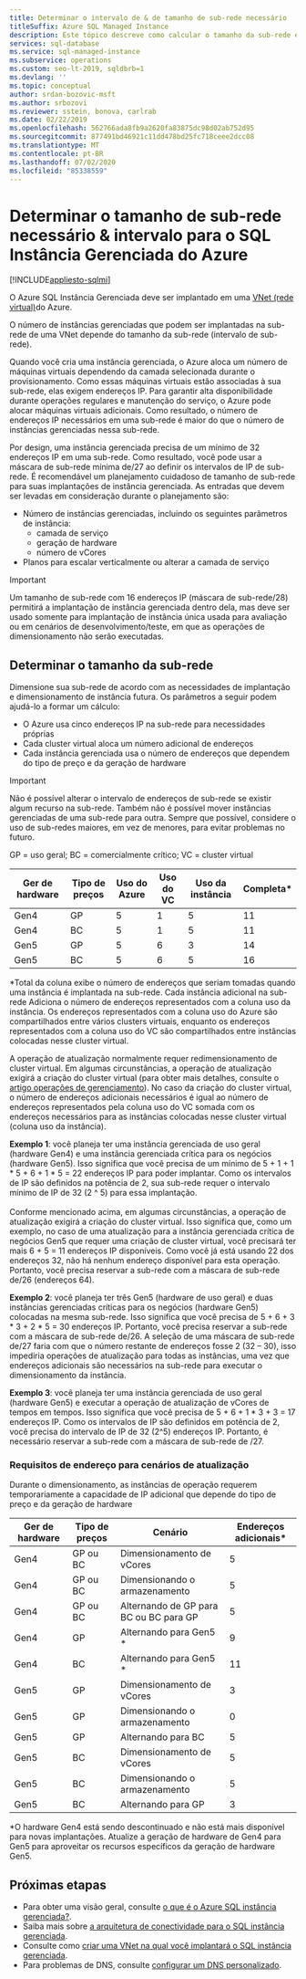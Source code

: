 ```yaml
---
title: Determinar o intervalo de & de tamanho de sub-rede necessário
titleSuffix: Azure SQL Managed Instance
description: Este tópico descreve como calcular o tamanho da sub-rede em que o Azure SQL Instância Gerenciada será implantado.
services: sql-database
ms.service: sql-managed-instance
ms.subservice: operations
ms.custom: seo-lt-2019, sqldbrb=1
ms.devlang: ''
ms.topic: conceptual
author: srdan-bozovic-msft
ms.author: srbozovi
ms.reviewer: sstein, bonova, carlrab
ms.date: 02/22/2019
ms.openlocfilehash: 562766ada8fb9a2620fa83875dc98d02ab752d95
ms.sourcegitcommit: 877491bd46921c11dd478bd25fc718ceee2dcc08
ms.translationtype: MT
ms.contentlocale: pt-BR
ms.lasthandoff: 07/02/2020
ms.locfileid: "85338559"
---
```

# <a name="determine-required-subnet-size--range-for-azure-sql-managed-instance"></a>Determinar o tamanho de sub-rede necessário & intervalo para o SQL Instância Gerenciada do Azure
[!INCLUDE[appliesto-sqlmi](../includes/appliesto-sqlmi.md)]

O Azure SQL Instância Gerenciada deve ser implantado em uma [VNet (rede virtual)](../../virtual-network/virtual-networks-overview.md)do Azure.

O número de instâncias gerenciadas que podem ser implantadas na sub-rede de uma VNet depende do tamanho da sub-rede (intervalo de sub-rede).

Quando você cria uma instância gerenciada, o Azure aloca um número de máquinas virtuais dependendo da camada selecionada durante o provisionamento. Como essas máquinas virtuais estão associadas à sua sub-rede, elas exigem endereços IP. Para garantir alta disponibilidade durante operações regulares e manutenção do serviço, o Azure pode alocar máquinas virtuais adicionais. Como resultado, o número de endereços IP necessários em uma sub-rede é maior do que o número de instâncias gerenciadas nessa sub-rede.

Por design, uma instância gerenciada precisa de um mínimo de 32 endereços IP em uma sub-rede. Como resultado, você pode usar a máscara de sub-rede mínima de/27 ao definir os intervalos de IP de sub-rede. É recomendável um planejamento cuidadoso de tamanho de sub-rede para suas implantações de instância gerenciada. As entradas que devem ser levadas em consideração durante o planejamento são:

- Número de instâncias gerenciadas, incluindo os seguintes parâmetros de instância:
  - camada de serviço
  - geração de hardware
  - número de vCores
- Planos para escalar verticalmente ou alterar a camada de serviço

> [!IMPORTANT]
> Um tamanho de sub-rede com 16 endereços IP (máscara de sub-rede/28) permitirá a implantação de instância gerenciada dentro dela, mas deve ser usado somente para implantação de instância única usada para avaliação ou em cenários de desenvolvimento/teste, em que as operações de dimensionamento não serão executadas.

## <a name="determine-subnet-size"></a>Determinar o tamanho da sub-rede

Dimensione sua sub-rede de acordo com as necessidades de implantação e dimensionamento de instância futura. Os parâmetros a seguir podem ajudá-lo a formar um cálculo:

- O Azure usa cinco endereços IP na sub-rede para necessidades próprias
- Cada cluster virtual aloca um número adicional de endereços 
- Cada instância gerenciada usa o número de endereços que dependem do tipo de preço e da geração de hardware

> [!IMPORTANT]
> Não é possível alterar o intervalo de endereços de sub-rede se existir algum recurso na sub-rede. Também não é possível mover instâncias gerenciadas de uma sub-rede para outra. Sempre que possível, considere o uso de sub-redes maiores, em vez de menores, para evitar problemas no futuro.

GP = uso geral; BC = comercialmente crítico; VC = cluster virtual

| **Ger de hardware** | **Tipo de preços** | **Uso do Azure** | **Uso do VC** | **Uso da instância** | **Completa*** |
| --- | --- | --- | --- | --- | --- |
| Gen4 | GP | 5 | 1 | 5 | 11 |
| Gen4 | BC | 5 | 1 | 5 | 11 |
| Gen5 | GP | 5 | 6 | 3 | 14 |
| Gen5 | BC | 5 | 6 | 5 | 16 |

  \*Total da coluna exibe o número de endereços que seriam tomadas quando uma instância é implantada na sub-rede. Cada instância adicional na sub-rede Adiciona o número de endereços representados com a coluna uso da instância. Os endereços representados com a coluna uso do Azure são compartilhados entre vários clusters virtuais, enquanto os endereços representados com a coluna uso do VC são compartilhados entre instâncias colocadas nesse cluster virtual.

A operação de atualização normalmente requer redimensionamento de cluster virtual. Em algumas circunstâncias, a operação de atualização exigirá a criação do cluster virtual (para obter mais detalhes, consulte o [artigo operações de gerenciamento](sql-managed-instance-paas-overview.md#management-operations)). No caso da criação do cluster virtual, o número de endereços adicionais necessários é igual ao número de endereços representados pela coluna uso do VC somada com os endereços necessários para as instâncias colocadas nesse cluster virtual (coluna uso da instância).

**Exemplo 1**: você planeja ter uma instância gerenciada de uso geral (hardware Gen4) e uma instância gerenciada crítica para os negócios (hardware Gen5). Isso significa que você precisa de um mínimo de 5 + 1 + 1 * 5 + 6 + 1 * 5 = 22 endereços IP para poder implantar. Como os intervalos de IP são definidos na potência de 2, sua sub-rede requer o intervalo mínimo de IP de 32 (2 ^ 5) para essa implantação.<br><br>
Conforme mencionado acima, em algumas circunstâncias, a operação de atualização exigirá a criação do cluster virtual. Isso significa que, como um exemplo, no caso de uma atualização para a instância gerenciada crítica de negócios Gen5 que requer uma criação de cluster virtual, você precisará ter mais 6 + 5 = 11 endereços IP disponíveis. Como você já está usando 22 dos endereços 32, não há nenhum endereço disponível para esta operação. Portanto, você precisa reservar a sub-rede com a máscara de sub-rede de/26 (endereços 64).

**Exemplo 2**: você planeja ter três Gen5 (hardware de uso geral) e duas instâncias gerenciadas críticas para os negócios (hardware Gen5) colocadas na mesma sub-rede. Isso significa que você precisa de 5 + 6 + 3 * 3 + 2 * 5 = 30 endereços IP. Portanto, você precisa reservar a sub-rede com a máscara de sub-rede de/26. A seleção de uma máscara de sub-rede de/27 faria com que o número restante de endereços fosse 2 (32 – 30), isso impediria operações de atualização para todas as instâncias, uma vez que endereços adicionais são necessários na sub-rede para executar o dimensionamento da instância.

**Exemplo 3**: você planeja ter uma instância gerenciada de uso geral (hardware Gen5) e executar a operação de atualização de vCores de tempos em tempos. Isso significa que você precisa de 5 + 6 + 1 * 3 + 3 = 17 endereços IP. Como os intervalos de IP são definidos em potência de 2, você precisa do intervalo de IP de 32 (2^5) endereços IP. Portanto, é necessário reservar a sub-rede com a máscara de sub-rede de /27.

### <a name="address-requirements-for-update-scenarios"></a>Requisitos de endereço para cenários de atualização

Durante o dimensionamento, as instâncias de operação requerem temporariamente a capacidade de IP adicional que depende do tipo de preço e da geração de hardware

| **Ger de hardware** | **Tipo de preços** | **Cenário** | **Endereços adicionais*** |
| --- | --- | --- | --- |
| Gen4 | GP ou BC | Dimensionamento de vCores | 5 |
| Gen4 | GP ou BC | Dimensionando o armazenamento | 5 |
| Gen4 | GP ou BC | Alternando de GP para BC ou BC para GP | 5 |
| Gen4 | GP | Alternando para Gen5 * | 9 |
| Gen4 | BC | Alternando para Gen5 * | 11 |
| Gen5 | GP | Dimensionamento de vCores | 3 |
| Gen5 | GP | Dimensionando o armazenamento | 0 |
| Gen5 | GP | Alternando para BC | 5 |
| Gen5 | BC | Dimensionamento de vCores | 5 |
| Gen5 | BC | Dimensionando o armazenamento | 5 |
| Gen5 | BC | Alternando para GP | 3 |

  \*O hardware Gen4 está sendo descontinuado e não está mais disponível para novas implantações. Atualize a geração de hardware de Gen4 para Gen5 para aproveitar os recursos específicos da geração de hardware Gen5.

## <a name="next-steps"></a>Próximas etapas

- Para obter uma visão geral, consulte [o que é o Azure SQL instância gerenciada?](sql-managed-instance-paas-overview.md).
- Saiba mais sobre [a arquitetura de conectividade para o SQL instância gerenciada](connectivity-architecture-overview.md).
- Consulte como [criar uma VNet na qual você implantará o SQL instância gerenciada](virtual-network-subnet-create-arm-template.md).
- Para problemas de DNS, consulte [configurar um DNS personalizado](custom-dns-configure.md).
